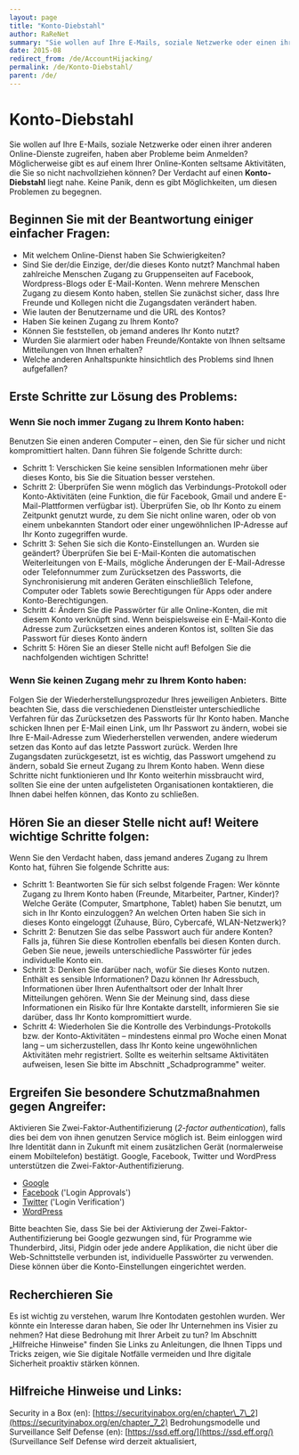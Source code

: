 ```yaml
---
layout: page
title: "Konto-Diebstahl"
author: RaReNet
summary: "Sie wollen auf Ihre E-Mails, soziale Netzwerke oder einen ihrer anderen Online-Dienste zugreifen, haben aber Probleme beim Anmelden? Möglicherweise gibt es auf einem Ihrer Online-Konten seltsame Aktivitäten, die Sie so nicht nachvollziehen können? Der Verdacht auf einen **Konto-Diebstahl** liegt nahe. Keine Panik, denn es gibt Möglichkeiten, um diesen Problemen zu begegnen."
date: 2015-08
redirect_from: /de/AccountHijacking/
permalink: /de/Konto-Diebstahl/
parent: /de/
---
```


# Konto-Diebstahl

Sie wollen auf Ihre E-Mails, soziale Netzwerke oder einen ihrer anderen Online-Dienste zugreifen, haben aber Probleme beim Anmelden? Möglicherweise gibt es auf einem Ihrer Online-Konten seltsame Aktivitäten, die Sie so nicht nachvollziehen können? Der Verdacht auf einen **Konto-Diebstahl** liegt nahe. Keine Panik, denn es gibt Möglichkeiten, um diesen Problemen zu begegnen.

## Beginnen Sie mit der Beantwortung einiger einfacher Fragen:

- Mit welchem Online-Dienst haben Sie Schwierigkeiten?
- Sind Sie der/die Einzige, der/die dieses Konto nutzt? Manchmal haben zahlreiche Menschen Zugang zu Gruppenseiten auf Facebook, Wordpress-Blogs oder E-Mail-Konten. Wenn mehrere Menschen Zugang zu diesem Konto haben, stellen Sie zunächst sicher, dass Ihre Freunde und Kollegen nicht die Zugangsdaten verändert haben.
- Wie lauten der Benutzername und die URL des Kontos?
- Haben Sie keinen Zugang zu Ihrem Konto?
- Können Sie feststellen, ob jemand anderes Ihr Konto nutzt?
- Wurden Sie alarmiert oder haben Freunde/Kontakte von Ihnen seltsame Mitteilungen von Ihnen erhalten?
- Welche anderen Anhaltspunkte hinsichtlich des Problems sind Ihnen aufgefallen?

## Erste Schritte zur Lösung des Problems:

### Wenn Sie noch immer Zugang zu Ihrem Konto haben:

Benutzen Sie einen anderen Computer – einen, den Sie für sicher und nicht kompromittiert halten. Dann führen Sie folgende Schritte durch:

- Schritt 1: Verschicken Sie keine sensiblen Informationen mehr über dieses Konto, bis Sie die Situation besser verstehen.
- Schritt 2: Überprüfen Sie wenn möglich das Verbindungs-Protokoll oder Konto-Aktivitäten (eine Funktion, die für Facebook, Gmail und andere E-Mail-Plattformen verfügbar ist). Überprüfen Sie, ob Ihr Konto zu einem Zeitpunkt genutzt wurde, zu dem Sie nicht online waren, oder ob von einem unbekannten Standort oder einer ungewöhnlichen IP-Adresse  auf Ihr Konto zugegriffen wurde.
- Schritt 3: Sehen Sie sich die Konto-Einstellungen an. Wurden sie geändert? Überprüfen Sie bei E-Mail-Konten die automatischen Weiterleitungen von E-Mails, mögliche Änderungen der E-Mail-Adresse oder Telefonnummer zum Zurücksetzen des Passworts, die Synchronisierung mit anderen Geräten einschließlich Telefone, Computer oder Tablets sowie Berechtigungen für Apps oder andere Konto-Berechtigungen.
- Schritt 4: Ändern Sie die Passwörter für alle Online-Konten, die mit diesem Konto verknüpft sind. Wenn beispielsweise ein E-Mail-Konto die Adresse zum Zurücksetzen eines anderen Kontos ist, sollten Sie das Passwort für dieses Konto ändern
- Schritt 5: Hören Sie an dieser Stelle nicht auf! Befolgen Sie die nachfolgenden wichtigen Schritte!

### Wenn Sie keinen Zugang mehr zu Ihrem Konto haben:

Folgen Sie der Wiederherstellungsprozedur Ihres jeweiligen Anbieters. Bitte beachten Sie, dass die verschiedenen Dienstleister unterschiedliche Verfahren für das Zurücksetzen des Passworts für Ihr Konto haben. Manche schicken Ihnen per E-Mail einen Link, um Ihr Passwort zu ändern, wobei sie Ihre E-Mail-Adresse zum Wiederherstellen verwenden, andere wiederum setzen das Konto auf das letzte Passwort zurück. Werden Ihre Zugangsdaten zurückgesetzt, ist es wichtig, das Passwort umgehend zu ändern, sobald Sie erneut Zugang zu Ihrem Konto haben. Wenn diese Schritte nicht funktionieren und Ihr Konto weiterhin missbraucht wird, sollten Sie eine der unten aufgelisteten Organisationen kontaktieren, die Ihnen dabei helfen können, das Konto zu schließen.

## Hören Sie an dieser Stelle nicht auf! Weitere wichtige Schritte folgen:

Wenn Sie den Verdacht haben, dass jemand anderes Zugang zu Ihrem Konto hat, führen Sie folgende Schritte aus:

- Schritt 1: Beantworten Sie für sich selbst folgende Fragen: Wer könnte Zugang zu Ihrem Konto haben (Freunde, Mitarbeiter, Partner, Kinder)? Welche Geräte (Computer, Smartphone, Tablet) haben Sie benutzt, um sich in Ihr Konto einzuloggen? An welchen Orten haben Sie sich in dieses Konto eingeloggt (Zuhause, Büro, Cybercafé, WLAN-Netzwerk)?
- Schritt 2: Benutzen Sie das selbe Passwort auch für andere Konten? Falls ja, führen Sie diese Kontrollen ebenfalls bei diesen Konten durch. Geben Sie neue, jeweils unterschiedliche Passwörter für jedes individuelle Konto ein.
- Schritt 3: Denken Sie darüber nach, wofür Sie dieses Konto nutzen. Enthält es sensible Informationen? Dazu können Ihr Adressbuch, Informationen über Ihren Aufenthaltsort oder der Inhalt Ihrer Mitteilungen gehören. Wenn Sie der Meinung sind, dass diese Informationen ein Risiko für Ihre Kontakte darstellt, informieren Sie sie darüber, dass Ihr Konto kompromittiert wurde.
- Schritt 4: Wiederholen Sie die Kontrolle des Verbindungs-Protokolls bzw. der Konto-Aktivitäten – mindestens einmal pro Woche einen Monat lang – um sicherzustellen, dass Ihr Konto keine ungewöhnlichen Aktivitäten mehr registriert. Sollte es weiterhin seltsame Aktivitäten aufweisen, lesen Sie bitte im Abschnitt „Schadprogramme" weiter.

## Ergreifen Sie besondere Schutzmaßnahmen gegen Angreifer:

Aktivieren Sie Zwei-Faktor-Authentifizierung (*2-factor authentication*), falls dies bei dem von ihnen genutzen Service möglich ist. Beim einloggen wird Ihre Identität dann in Zukunft mit einem zusätzlichen Gerät (normalerweise einem Mobiltelefon) bestätigt. Google, Facebook, Twitter und WordPress unterstützen die Zwei-Faktor-Authentifizierung.

- [Google](https://support.google.com/accounts/answer/180744?hl=de)
- [Facebook](https://www.facebook.com/settings?tab=security) ('Login Approvals')
- [Twitter](https://support.twitter.com/articles/20170388-using-login-verification) ('Login Verification')
- [WordPress](http://en.support.wordpress.com/security/two-step-authentication/)

Bitte beachten Sie, dass Sie bei der Aktivierung der Zwei-Faktor-Authentifizierung bei Google gezwungen sind, für Programme wie Thunderbird, Jitsi, Pidgin oder jede andere Applikation, die nicht über die Web-Schnittstelle verbunden ist, individuelle Passwörter zu verwenden. Diese können über die Konto-Einstellungen eingerichtet werden.

## Recherchieren Sie

Es ist wichtig zu verstehen, warum Ihre Kontodaten gestohlen wurden. Wer könnte ein Interesse daran haben, Sie oder Ihr Unternehmen ins Visier zu nehmen? Hat diese Bedrohung mit Ihrer Arbeit zu tun? Im Abschnitt „Hilfreiche Hinweise" finden Sie Links zu Anleitungen, die Ihnen Tipps und Tricks zeigen, wie Sie digitale Notfälle vermeiden und Ihre digitale Sicherheit proaktiv stärken können.

## Hilfreiche Hinweise und Links:

Security in a Box (en): [https://securityinabox.org/en/chapter\_7\_2](https://securityinabox.org/en/chapter_7_2) Bedrohungsmodelle und Surveillance Self Defense (en): [https://ssd.eff.org/](https://ssd.eff.org/) (Surveillance Self Defense wird derzeit aktualisiert,
